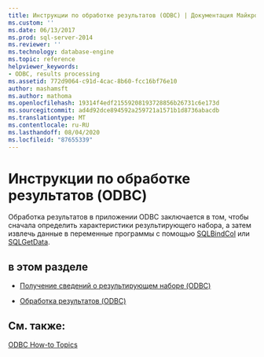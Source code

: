 ```yaml
---
title: Инструкции по обработке результатов (ODBC) | Документация Майкрософт
ms.custom: ''
ms.date: 06/13/2017
ms.prod: sql-server-2014
ms.reviewer: ''
ms.technology: database-engine
ms.topic: reference
helpviewer_keywords:
- ODBC, results processing
ms.assetid: 772d9064-c91d-4cac-8b60-fcc16bf76e10
author: mashamsft
ms.author: mathoma
ms.openlocfilehash: 19314f4edf21559208193728856b26731c6e173d
ms.sourcegitcommit: ad4d92dce894592a259721a1571b1d8736abacdb
ms.translationtype: MT
ms.contentlocale: ru-RU
ms.lasthandoff: 08/04/2020
ms.locfileid: "87655339"
---
```

# <a name="processing-results-how-to-topics-odbc"></a>Инструкции по обработке результатов (ODBC)
  Обработка результатов в приложении ODBC заключается в том, чтобы сначала определить характеристики результирующего набора, а затем извлечь данные в переменные программы с помощью [SQLBindCol](../../relational-databases/native-client-odbc-api/sqlbindcol.md) или [SQLGetData](../../relational-databases/native-client-odbc-api/sqlgetdata.md).  
  
## <a name="in-this-section"></a>в этом разделе  
  
-   [Получение сведений о результирующем наборе &#40;ODBC&#41;](../../relational-databases/native-client-odbc-how-to/processing-results-retrieve-result-set-information.md)  
  
-   [Обработка результатов &#40;ODBC&#41;](../../relational-databases/native-client-odbc-how-to/processing-results-process-results.md)  
  
## <a name="see-also"></a>См. также:  
 [ODBC How-to Topics](../../relational-databases/native-client-odbc-how-to/odbc-how-to-topics.md)  
  
  
